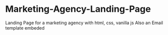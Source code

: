 # Marketing-Agency-Landing-Page

Landing Page for a marketing agency with html, css, vanilla js
Also an Email template embeded

